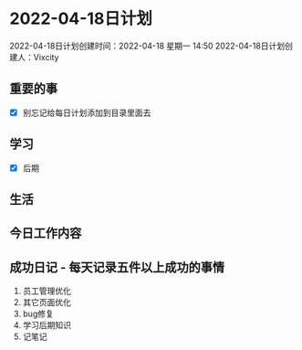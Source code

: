 # 2022-04-18日计划

2022-04-18日计划创建时间：2022-04-18 星期一  14:50
2022-04-18日计划创建人：Vixcity

## 重要的事
- [x] 别忘记给每日计划添加到目录里面去

## 学习
- [x] 后期

## 生活

## 今日工作内容

## 成功日记 - 每天记录五件以上成功的事情
1. 员工管理优化
2. 其它页面优化
3. bug修复
4. 学习后期知识
5. 记笔记